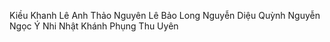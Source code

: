 
Kiều Khanh
Lê Anh Thảo Nguyên
Lê Bảo Long
Nguyễn Diệu Quỳnh
Nguyễn Ngọc Ý Nhi
Nhật Khánh
Phụng
Thu Uyên